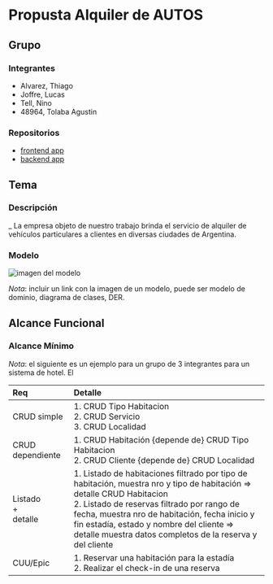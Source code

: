 # Propusta Alquiler de AUTOS

## Grupo

### Integrantes

- Alvarez, Thiago
- Joffre, Lucas
- Tell, Nino
- 48964, Tolaba Agustin

### Repositorios

- [frontend app](http://hyperlinkToGihubOrGitlab)
- [backend app](http://hyperlinkToGihubOrGitlab)

## Tema

### Descripción

\_ La empresa objeto de nuestro trabajo brinda el servicio de alquiler de vehículos particulares a clientes en diversas ciudades de Argentina.

### Modelo

![imagen del modelo]()

_Nota_: incluir un link con la imagen de un modelo, puede ser modelo de dominio, diagrama de clases, DER.

## Alcance Funcional

### Alcance Mínimo

_Nota_: el siguiente es un ejemplo para un grupo de 3 integrantes para un sistema de hotel. El

| Req                     | Detalle                                                                                                                                                                                                                                                                                                                           |
| :---------------------- | :-------------------------------------------------------------------------------------------------------------------------------------------------------------------------------------------------------------------------------------------------------------------------------------------------------------------------------- |
| CRUD simple             | 1. CRUD Tipo Habitacion<br>2. CRUD Servicio<br>3. CRUD Localidad                                                                                                                                                                                                                                                                  |
| CRUD dependiente        | 1. CRUD Habitación {depende de} CRUD Tipo Habitacion<br>2. CRUD Cliente {depende de} CRUD Localidad                                                                                                                                                                                                                               |
| Listado<br>+<br>detalle | 1. Listado de habitaciones filtrado por tipo de habitación, muestra nro y tipo de habitación => detalle CRUD Habitacion<br> 2. Listado de reservas filtrado por rango de fecha, muestra nro de habitación, fecha inicio y fin estadía, estado y nombre del cliente => detalle muestra datos completos de la reserva y del cliente |
| CUU/Epic                | 1. Reservar una habitación para la estadía<br>2. Realizar el check-in de una reserva                                                                                                                                                                                                                                              |
